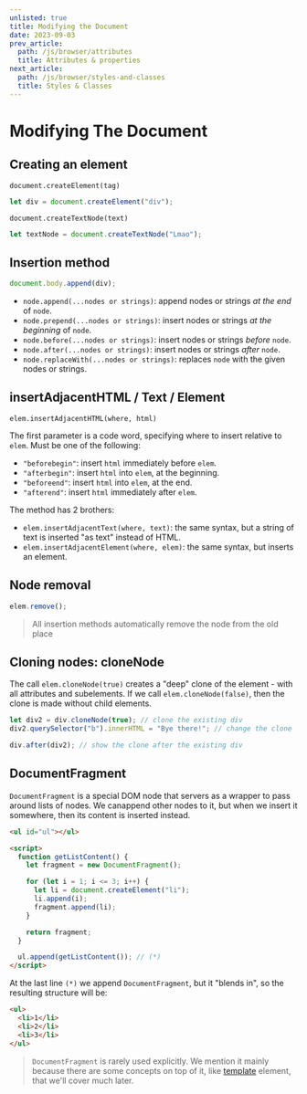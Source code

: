 ```yaml
---
unlisted: true
title: Modifying the Document
date: 2023-09-03
prev_article:
  path: /js/browser/attributes
  title: Attributes & properties
next_article:
  path: /js/browser/styles-and-classes
  title: Styles & Classes
---
```


# Modifying The Document

## Creating an element

`document.createElement(tag)`

```javascript
let div = document.createElement("div");
```

`document.createTextNode(text)`

```javascript
let textNode = document.createTextNode("Lmao");
```

## Insertion method

```javascript
document.body.append(div);
```

- `node.append(...nodes or strings)`: append nodes or strings _at the end_ of
  `node`.
- `node.prepend(...nodes or strings)`: insert nodes or strings _at the beginning_ of `node`.
- `node.before(...nodes or strings)`: insert nodes or strings _before_ `node`.
- `node.after(...nodes or strings)`: insert nodes or strings _after_ `node`.
- `node.replaceWith(...nodes or strings)`: replaces `node` with the given
  nodes or strings.

## insertAdjacentHTML / Text / Element

`elem.insertAdjacentHTML(where, html)`

The first parameter is a code word, specifying where to insert relative to
`elem`. Must be one of the following:

- `"beforebegin"`: insert `html` immediately before `elem`.
- `"afterbegin"`: insert `html` into `elem`, at the beginning.
- `"beforeend"`: insert `html` into `elem`, at the end.
- `"afterend"`: insert `html` immediately after `elem`.

The method has 2 brothers:

- `elem.insertAdjacentText(where, text)`: the same syntax, but a string of text
  is inserted "as text" instead of HTML.
- `elem.insertAdjacentElement(where, elem)`: the same syntax, but inserts an
  element.

## Node removal

```js
elem.remove();
```

> All insertion methods automatically remove the node from the old place

## Cloning nodes: cloneNode

The call `elem.cloneNode(true)` creates a "deep" clone of the element - with all attributes and
subelements. If we call `elem.cloneNode(false)`, then the clone is made without child elements.

```javascript
let div2 = div.cloneNode(true); // clone the existing div
div2.querySelector("b").innerHTML = "Bye there!"; // change the clone

div.after(div2); // show the clone after the existing div
```

## DocumentFragment

`DocumentFragment` is a special DOM node that servers as a wrapper to pass around lists of nodes. We canappend other nodes to it, but when we insert it somewhere, then its content is inserted instead.

```html
<ul id="ul"></ul>

<script>
  function getListContent() {
    let fragment = new DocumentFragment();

    for (let i = 1; i <= 3; i++) {
      let li = document.createElement("li");
      li.append(i);
      fragment.append(li);
    }

    return fragment;
  }

  ul.append(getListContent()); // (*)
</script>
```

At the last line `(*)` we append `DocumentFragment`, but it "blends in", so the resulting structure will be:

```html
<ul>
  <li>1</li>
  <li>2</li>
  <li>3</li>
</ul>
```

> `DocumentFragment` is rarely used explicitly. We mention it mainly because there are some concepts on
> top of it, like [template](#template-element) element, that we'll cover much later.
